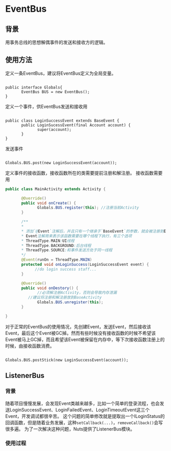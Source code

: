# EventBus

## 背景

用事务总线的思想解偶事件的发送和接收方的逻辑。

## 使用方法

定义一条EventBus，建议将EventBus定义为全局变量。

<pre><code>
public interface Globals{
       EventBus BUS = new EventBus();
}
</pre></code>

定义一个事件，供EventBus发送和接收用

<pre><code>
public class LoginSuccessEvent extends BaseEvent<Account> {
       public LoginSucessEvent(final Account account) {
       	      super(account);
       }
}
</pre></code>

发送事件

<pre><code>
Globals.BUS.post(new LoginSuccessEvent(account));
</pre></code>

定义事件的接收函数，接收函数所在的类需要提前注册和解注册。
接收函数需要用

```java
public class MainActivity extends Activity {

       @Override()
       public void onCreate() {
              Globals.BUS.register(this); //注册当前Activity
       }

       /**
       * 
       * 添加`@Event`注解后，并且只有一个继承于`BaseEvent`的参数，就会被注册到EventBus里
       * Event注解用来表示该函数需要在哪个线程下执行，有三个选项
       * ThreadType.MAIN:UI线程
       * ThreadType.BACKGROUND:后台线程
       * ThreadType.SOURCE:和事件发送方处于同一线程
       */
       @Event(runOn = ThreadType.MAIN)
       protected void onLoginSuccess(LoginSuccessEvent event) {
       		 //do login success staff...
       }

       @Override()
       public void onDestory() {
              //必须解注册Activity，否则会导致内存泄漏
	      //建议将注册和解注册放到BaseActivity
       	      Globals.BUS.unregister(this);
       }

}
```
</pre></code>

对于正常的EventBus的使用情况，先创建Event，发送Event，然后接收该Event，最后这个Event被GC掉。然而有些时候没有接收函数的时候不希望该Event被马上GC掉，而且希望该Event被保留在内存中，等下次接收函数注册上的时候，由接收函数消费。

<pre><code>
Globals.BUS.postStick(new LoginSuccessEvent(account));
</pre></code>

## ListenerBus

### 背景

随着项目慢慢发展，会发现Event类越来越多，比如一个简单的登录流程，也会发送LoginSuccessEvent、LoginFailedEvent、LoginTimeoutEvent这三个Event，开发调试都很辛苦。
这个问题的简单修改就是提取出一个ILoginStatus的回调函数，但是随着业务发展，这种`setCallback(...)`，`removeCallback()`会写很多遍。
为了一次解决这种问题，Nuts提供了ListenerBus模块。

### 使用过程


<pre><code>
</pre></code>
